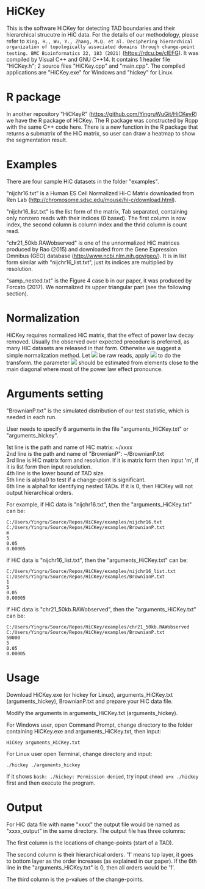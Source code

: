 # HiCKey

This is the software HiCKey for detecting TAD boundaries and their hierarchical strucutre in HiC data. For the details of our methodology, please refer to ```Xing, H., Wu, Y., Zhang, M.Q. et al. Deciphering hierarchical organization of topologically associated domains through change-point testing. BMC Bioinformatics 22, 183 (2021)``` (https://rdcu.be/clEFG). It was compiled by Visual C++ and GNU C++14. It contains 1 header file "HiCKey.h"; 2 source files "HiCKey.cpp" and "main.cpp". The compiled applications are "HiCKey.exe" for Windows and "hickey" for Linux.

# R package

In another repository "HiCKeyR" (https://github.com/YingruWuGit/HiCKeyR) we have the R package of HiCKey. The R package was constructed by Rcpp with the same C++ code here. There is a new function in the R package that returns a submatrix of the HiC matrix, so user can draw a heatmap to show the segmentation result.

# Examples

There are four sample HiC datasets in the folder "examples".

"nijchr16.txt" is a Human ES Cell Normalized Hi-C Matrix downloaded from Ren Lab (http://chromosome.sdsc.edu/mouse/hi-c/download.html).

"nijchr16_list.txt" is the list form of the matrix, Tab separated, containing only nonzero reads with their indices (0 based). The first column is row index, the second column is column index and the thrid column is count read.

"chr21_50kb.RAWobserved" is one of the unnormalized HiC matrices produced by Rao (2015) and downloaded from the Gene Expression Omnibus (GEO) database (http://www.ncbi.nlm.nih.gov/geo/). It is in list form similar with "nijchr16_list.txt", just its indices are multiplied by resolution.

"samp_nested.txt" is the Figure 4 case b in our paper, it was produced by Forcato (2017). We normalized its upper triangular part (see the following section).

# Normalization

HiCKey requires normalized HiC matrix, that the effect of power law decay removed. Usually the observed over expected precedure is preferred, as many HiC datasets are released in that form. Otherwise we suggest a simple normalization method. Let <img src="https://render.githubusercontent.com/render/math?math=y_{ij}"> be raw reads, apply <img src="https://render.githubusercontent.com/render/math?math=x_{ij}=y_{ij}/(|i-j|^a)"> to do the transform. the parameter <img src="https://render.githubusercontent.com/render/math?math=a"> should be estimated from elements close to the main diagonal where most of the power law effect pronounce.

# Arguments setting

"BrownianP.txt" is the simulated distribution of our test statistic, which is needed in each run.

User needs to specify 6 arguments in the file "arguments_HiCKey.txt" or "arguments_hickey".

1st line is the path and name of HiC matrix: ~/xxxx \
2nd line is the path and name of "BrownianP": ~/BrownianP.txt \
3rd line is HiC matrix form and resolution. If it is matrix form then input 'm', if it is list form then input resolution. \
4th line is the lower bound of TAD size. \
5th line is alpha0 to test if a change-point is significant. \
6th line is alpha1 for identifying nested TADs. If it is 0, then HiCKey will not output hierarchical orders.

For example, if HiC data is "nijchr16.txt", then the "arguments_HiCKey.txt" can be:
```
C:/Users/Yingru/Source/Repos/HiCKey/examples/nijchr16.txt
C:/Users/Yingru/Source/Repos/HiCKey/examples/BrownianP.txt
m
5
0.05
0.00005
```
If HiC data is "nijchr16_list.txt", then the "arguments_HiCKey.txt" can be:
```
C:/Users/Yingru/Source/Repos/HiCKey/examples/nijchr16_list.txt
C:/Users/Yingru/Source/Repos/HiCKey/examples/BrownianP.txt
1
5
0.05
0.00005
```
If HiC data is "chr21_50kb.RAWobserved", then the "arguments_HiCKey.txt" can be:
```
C:/Users/Yingru/Source/Repos/HiCKey/examples/chr21_50kb.RAWobserved
C:/Users/Yingru/Source/Repos/HiCKey/examples/BrownianP.txt
50000
5
0.05
0.00005
```

# Usage

Download HiCKey.exe (or hickey for Linux), arguments_HiCKey.txt (arguments_hickey), BrownianP.txt and prepare your HiC data file.

Modify the arguments in arguments_HiCKey.txt (arguments_hickey).

For Windows user, open Command Prompt, change directory to the folder containing HiCKey.exe and arguments_HiCKey.txt, then input:
```
HiCKey arguments_HiCKey.txt
```
For Linux user open Terminal, change directory and input:
```
./hickey ./arguments_hickey
```
If it shows ```bash: ./hickey: Permission denied```, try input ```chmod u+x ./hickey``` first and then execute the program.

# Output

For HiC data file with name "xxxx" the output file would be named as "xxxx_output" in the same directory. The output file has three columns:

The first column is the locations of change-points (start of a TAD).

The second column is their hierarchical orders. '1' means top layer, it goes to bottom layer as the order increases (as explained in our paper). If the 6th line in the "arguments_HiCKey.txt" is 0, then all orders would be '1'.

The third column is the p-values of the change-points.

